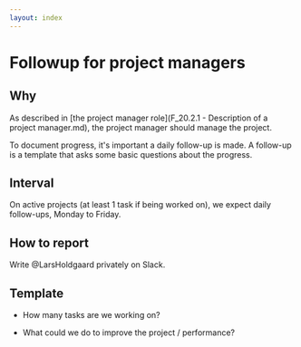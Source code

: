 ```yaml
---
layout: index
---
```



Followup for project managers
==============

Why
---

As described in [the project manager role](F_20.2.1 - Description of a project manager.md), the project manager should manage the project.

To document progress, it's important a daily follow-up is made. A follow-up is a template that asks some basic questions about the progress.


Interval
---

On active projects (at least 1 task if being worked on), we expect daily follow-ups, Monday to Friday.


How to report
---

Write @LarsHoldgaard privately on Slack.


Template
---

- How many tasks are we working on?

- What could we do to improve the project / performance?
